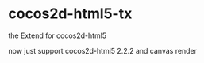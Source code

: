 cocos2d-html5-tx
================

the Extend for cocos2d-html5

now just support cocos2d-html5 2.2.2 and canvas render
